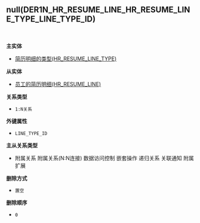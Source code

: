 ## null(DER1N_HR_RESUME_LINE_HR_RESUME_LINE_TYPE_LINE_TYPE_ID) <!-- {docsify-ignore-all} -->



<br>
<p class="panel-title"><b>主实体</b></p>

* [简历明细的类型(HR_RESUME_LINE_TYPE)](module/hr/hr_resume_line_type)

<p class="panel-title"><b>从实体</b></p>

* [员工的简历明细(HR_RESUME_LINE)](module/hr/hr_resume_line)

<p class="panel-title"><b>关系类型</b></p>

* `1:N关系`

<p class="panel-title"><b>外键属性</b></p>

* `LINE_TYPE_ID`

<p class="panel-title"><b>主从关系类型</b></p>

* <i class="fa fa-square"/></i> 附属关系 <i class="fa fa-square"/></i> 附属关系(N:N连接) <i class="fa fa-square"/></i> 数据访问控制 <i class="fa fa-square"/></i> 嵌套操作 <i class="fa fa-square"/></i> 递归关系 <i class="fa fa-square"/></i> 关联通知 <i class="fa fa-square"/></i> 附属扩展

<p class="panel-title"><b>删除方式</b></p>

* `置空`

<p class="panel-title"><b>删除顺序</b></p>

* `0`

